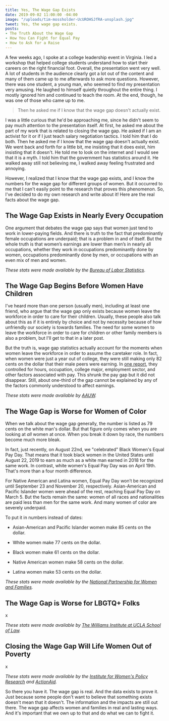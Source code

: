 ```yaml
---
title: Yes, The Wage Gap Exists
date: 2019-09-02 11:00:00 -04:00
image: "/uploads/tim-mossholder-UcUROHSJfRA-unsplash.jpg"
tweet: Yes, the wage gap exists.
posts:
- The Truth About the Wage Gap
- How You Can Fight for Equal Pay
- How to Ask for a Raise
---
```


A few weeks ago, I spoke at a college leadership event in Virginia. I led a workshop that helped college students understand how to start their careers on the right financial foot. Overall, the presentation went very well. A lot of students in the audience clearly got a lot out of the content and many of them came up to me afterwards to ask more questions. However, there was one student, a young man, who seemed to find my presentation very amusing. He laughed to himself quietly throughout the entire thing. I mostly ignored him and continued to teach the room. At the end, though, he was one of those who came up to me.

> Then he asked me if I know that the wage gap doesn't actually exist.

I was a little curious that he'd be approaching me, since he didn't seem to pay much attention to the presentation itself. At first, he asked me about the part of my work that is related to closing the wage gap. He asked if I am an activist for it or if I just teach salary negotiation tactics. I told him that I do both. Then he asked me if I know that the wage gap doesn't actually exist. We went back and forth for a little bit, me insisting that it does exist, him insisting that it doesn't. He told me to look on the internet and I would see that it is a myth. I told him that the government has statistics around it. He walked away still not believing me, I walked away feeling frustrated and annoying.

However, I realized that I know that the wage gap exists, and I know the numbers for the wage gap for different groups of women. But it occurred to me that I can't easily point to the research that proves this phenomenon. So, I've decided to do my own research and write about it! Here are the real facts about the wage gap.

## The Wage Gap Exists in Nearly Every Occupation

One argument that debates the wage gap says that women just tend to work in lower-paying fields. And there is truth to the fact that predominantly female occupations are underpaid; that is a problem in and of itself. But the whole truth is that women’s earnings are lower than men’s in nearly all occupations, whether they work in occupations predominantly done by women, occupations predominantly done by men, or occupations with an even mix of men and women.

*These stats were made available by the [Bureau of Labor Statistics](https://www.bls.gov/cps/cpsaat39.pdf)*.

## The Wage Gap Begins Before Women Have Children

I've heard more than one person (usually men), including at least one friend, who argue that the wage gap only exists because women leave the workforce in order to care for their children. Usually, these people also talk about this as if it is entirely by choice and not by necessity because of how unfriendly our society is towards families. The need for some women to leave the workforce in order to care for children or other family members is also a problem, but I'll get to that in a later post.

But the truth is, wage gap statistics actually account for the moments when women leave the workforce in order to assume the caretaker role. In fact, when women were just a year out of college, they were still making only 82 cents on the dollar that their male peers were earning. In [one report](https://www.aauw.org/files/2013/02/graduating-to-a-pay-gap-the-earnings-of-women-and-men-one-year-after-college-graduation.pdf), they controlled for hours, occupation, college major, employment sector, and other factors associated with pay. This shrunk the pay gap but it did not disappear. Still, about one-third of the gap cannot be explained by any of the factors commonly understood to affect earnings.

*These stats were made available by [AAUW](https://www.aauw.org/files/2013/02/graduating-to-a-pay-gap-the-earnings-of-women-and-men-one-year-after-college-graduation.pdf).*

## The Wage Gap is Worse for Women of Color

When we talk about the wage gap generally, the number is listed as 79 cents on the white man's dollar. But that figure only comes when you are looking at *all* women at once. When you break it down by race, the numbers become much more bleak.

In fact, just recently, on August 22nd, we "celebrated" Black Women's Equal Pay Day. That means that it took black women in the United States until August 22, 2019 to earn as much as a white man earned in 2018 for the same work. In contrast, white women's Equal Pay Day was on April 19th. That's more than a four month difference.

For Native American and Latina women, Equal Pay Day won’t be recognized until September 23 and November 20, respectively. Asian-American and Pacific Islander women were ahead of the rest, reaching Equal Pay Day on March 5. But the facts remain the same: women of all races and nationalities are paid less than men for the same work. And many women of color are severely underpaid.

To put it in numbers instead of dates:

* Asian-American and Pacific Islander women make 85 cents on the dollar.

* White women make 77 cents on the dollar.

* Black women make 61 cents on the dollar.

* Native American women make 58 cents on the dollar.

* Latina women make 53 cents on the dollar.

*These stats were made available by the [National Partnership for Women and Families](http://www.nationalpartnership.org/our-work/resources/workplace/fair-pay/quantifying-americas-gender-wage-gap.pdf).*

## The Wage Gap is Worse for LBGTQ\+ Folks

x

*These stats were made available by [The Williams Institute at UCLA School of Law](https://williamsinstitute.law.ucla.edu/wp-content/uploads/Impact-of-Wage-Equality-on-Sexual-Orientation-Poverty-Gaps-June-2015.pdf).*

## Closing the Wage Gap Will Life Women Out of Poverty

x

*These stats were made available by the [Institute for Women's Policy Research](https://iwpr.org/publications/impact-equal-pay-poverty-economy/) and [ActionAid](https://www.actionaid.org.uk/sites/default/files/publications/womens_rights_on-line_version_2.1.pdf).*

So there you have it. The wage gap is real. And the data exists to prove it. Just because some people don't want to believe that something exists doesn't mean that it doesn't. The information and the impacts are still out there. The wage gap affects women and families in real and lasting ways. And it's important that we own up to that and do what we can to fight it.
